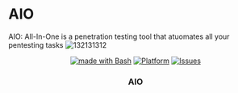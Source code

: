# AIO
AIO: All-In-One is a penetration testing tool that atuomates all your pentesting tasks
![132131312](https://user-images.githubusercontent.com/25440152/206862854-99c4a8cb-1b0b-470a-8b15-afbf810f76ee.jpg)
<p align="center">
   <a href="http://golang.org](https://www.gnu.org/software/bash"><img alt="made with Bash" src="https://img.shields.io/badge/made%20with-bash-brightgreen"/></a>
  <a href="#"><img alt="Platform" src="https://img.shields.io/badge/platform-osx%2Flinux%2Fwindows-green" /></a>
  <a href="https://github.com/homjxi0e/AIO/issues"><img alt=" Issues" src="https://img.shields.io/github/issues/homjxi0e/AIO" /></a>
  <h3 align="center"><b>AIO</b></h3>
</p>

